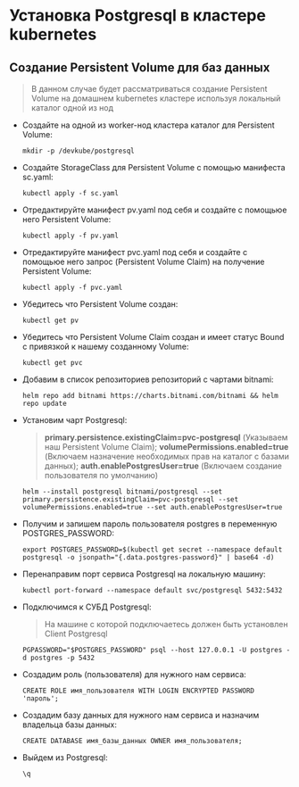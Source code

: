 Установка Postgresql в кластере kubernetes
=========

Создание Persistent Volume для баз данных
--------------
> В данном случае будет рассматриваться создание Persistent Volume на домашнем kubernetes кластере используя локальный каталог одной из нод

- Создайте на одной из worker-нод кластера каталог для Persistent Volume:

  ```
  mkdir -p /devkube/postgresql
  ```
- Создайте StorageClass для Persistent Volume с помощью манифеста sc.yaml:

  ```
  kubectl apply -f sc.yaml
  ```
- Отредактируйте манифест pv.yaml под себя и создайте с помощьюе него Persistent Volume: 

  ```
  kubectl apply -f pv.yaml
  ```
- Отредактируйте манифест pvc.yaml под себя и создайте с помощьюе него запрос (Persistent Volume Claim) на получение Persistent Volume:

  ```
  kubectl apply -f pvc.yaml
  ```
- Убедитесь что Persistent Volume создан:

  ```
  kubectl get pv
  ```
- Убедитесь что Persistent Volume Claim создан и имеет статус Bound с привязкой к нашему созданному Volume:

  ```
  kubectl get pvc
  ```
- Добавим в список репозиториев репозиторий с чартами bitnami:

  ```
  helm repo add bitnami https://charts.bitnami.com/bitnami && helm repo update
  ```
- Установим чарт Postgresql:
  > **primary.persistence.existingClaim=pvc-postgresql** (Указываем наш Persistent Volume Claim); **volumePermissions.enabled=true** (Включаем назначение необходимых прав на каталог с базами данных); **auth.enablePostgresUser=true** (Включаем создание пользователя по умолчанию)

  ```
  helm --install postgresql bitnami/postgresql --set primary.persistence.existingClaim=pvc-postgresql --set volumePermissions.enabled=true --set auth.enablePostgresUser=true
  ```
- Получим и запишем пароль пользователя postgres в переменную POSTGRES_PASSWORD:

  ```
  export POSTGRES_PASSWORD=$(kubectl get secret --namespace default postgresql -o jsonpath="{.data.postgres-password}" | base64 -d)
  ```
- Перенаправим порт сервиса Postgresql на локальную машину:

  ```
  kubectl port-forward --namespace default svc/postgresql 5432:5432
  ```
- Подключимся к СУБД Postgresql:
  > На машине с которой подключаетесь должен быть установлен Client Postgresql

  ```
  PGPASSWORD="$POSTGRES_PASSWORD" psql --host 127.0.0.1 -U postgres -d postgres -p 5432
  ```
- Создадим роль (пользователя) для нужного нам сервиса:

  ```
  CREATE ROLE имя_пользователя WITH LOGIN ENCRYPTED PASSWORD 'пароль';
  ```
- Создадим базу данных для нужного нам сервиса и назначим владельца базы данных:

  ```
  CREATE DATABASE имя_базы_данных OWNER имя_пользователя;
  ```
- Выйдем из Postgresql:

  ```
  \q
  ```